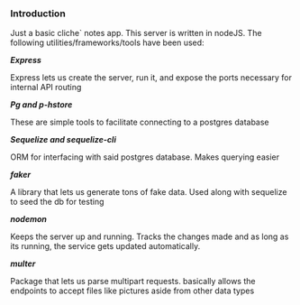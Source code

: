 ### Introduction
Just a basic cliche` notes app. This server is written in nodeJS. 
The following utilities/frameworks/tools have been used:


***Express***

Express lets us create the server, run it, and expose the ports necessary for internal API routing


***Pg and p-hstore***

These are simple tools to facilitate connecting to a postgres database


***Sequelize and sequelize-cli***

ORM for interfacing with said postgres database. Makes querying easier


***faker***

A library that lets us generate tons of fake data. Used along with sequelize to seed the db for testing


***nodemon***

Keeps the server up and running. Tracks the changes made and as long as its running, the service gets updated automatically. 


***multer***

Package that lets us parse multipart requests. basically allows the endpoints to accept files like pictures aside from other data types
